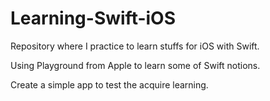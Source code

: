 # Learning-Swift-iOS

Repository where I practice to learn stuffs for iOS with Swift.

Using Playground from Apple to learn some of Swift notions.

Create a simple app to test the acquire learning.
